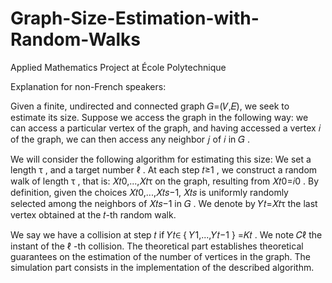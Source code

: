 # Graph-Size-Estimation-with-Random-Walks
Applied Mathematics Project at École Polytechnique

Explanation for non-French speakers:

Given a finite, undirected and connected graph 𝐺=(𝑉,𝐸), we seek to estimate its size. Suppose we access the graph in the following way: we can access a particular vertex of the graph, and having accessed a vertex 𝑖 of the graph, we can then access any neighbor 𝑗 of 𝑖 in 𝐺 .

We will consider the following algorithm for estimating this size: We set a length τ , and a target number ℓ . At each step 𝑡≥1 , we construct a random walk of length τ , that is: 𝑋𝑡0,...,𝑋𝑡τ on the graph, resulting from 𝑋𝑡0=𝑖0 . By definition, given the choices 𝑋𝑡0,...,𝑋𝑡𝑠−1, 𝑋𝑡𝑠 is uniformly randomly selected among the neighbors of 𝑋𝑡𝑠−1 in 𝐺 . We denote by 𝑌𝑡=𝑋𝑡τ the last vertex obtained at the 𝑡-th random walk.

We say we have a collision at step 𝑡 if 𝑌𝑡∈ { 𝑌1,...,𝑌𝑡−1 } =𝐾𝑡 . We note 𝐶ℓ the instant of the ℓ -th collision. The theoretical part establishes theoretical guarantees on the estimation of the number of vertices in the graph. The simulation part consists in the implementation of the described algorithm.
